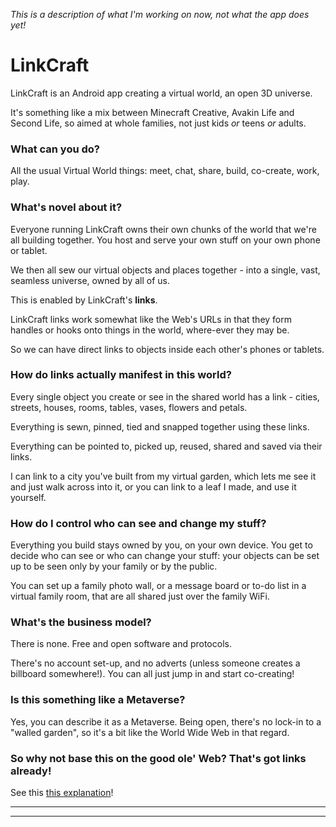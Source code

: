 _This is a description of what I'm working on now, not what the app does yet!_

# LinkCraft

LinkCraft is an Android app creating a virtual world, an open 3D universe.

It's something like a mix between Minecraft Creative, Avakin Life and Second Life, so
aimed at whole families, not just kids _or_ teens _or_ adults.

### What can you do?

All the usual Virtual World things: meet, chat, share, build, co-create, work, play.

### What's novel about it?

Everyone running LinkCraft owns their own chunks of the world that we're all building
together. You host and serve your own stuff on your own phone or tablet.

We then all sew our virtual objects and places together - into a single, vast, seamless
universe, owned by all of us.

This is enabled by LinkCraft's **links**.

LinkCraft links work somewhat like the Web's URLs in that they form handles or hooks
onto things in the world, where-ever they may be.

So we can have direct links to objects inside each other's phones or tablets.

### How do links actually manifest in this world?

Every single object you create or see in the shared world has a link - cities, streets,
houses, rooms, tables, vases, flowers and petals.

Everything is sewn, pinned, tied and snapped together using these links.

Everything can be pointed to, picked up, reused, shared and saved via their links.

I can link to a city you've built from my virtual garden, which lets me see it and just
walk across into it, or you can link to a leaf I made, and use it yourself.

### How do I control who can see and change my stuff?

Everything you build stays owned by you, on your own device. You get to decide who can
see or who can change your stuff: your objects can be set up to be seen only by your
family or by the public.

You can set up a family photo wall, or a message board or to-do list in a virtual family
room, that are all shared just over the family WiFi.

### What's the business model?

There is none. Free and open software and protocols.

There's no account set-up, and no adverts (unless someone creates a billboard
somewhere!). You can all just jump in and start co-creating!

### Is this something like a Metaverse?

Yes, you can describe it as a Metaverse. Being open, there's no lock-in to a "walled
garden", so it's a bit like the World Wide Web in that regard.

### So why not base this on the good ole' Web? That's got links already!

See this [this explanation](README-Web.md)!

____________________________________



____________________________________
